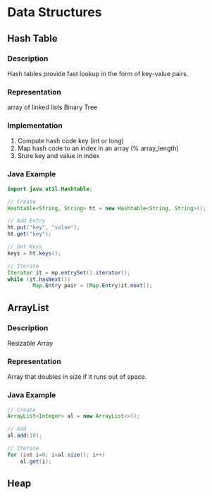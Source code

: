 # Data Structures
## Hash Table
### Description
Hash tables provide fast lookup in the form of key-value pairs.

### Representation
array of linked lists
Binary Tree

### Implementation
1. Compute hash code key (int or long)
2. Map hash code to an index in an array (% array_length)
3. Store key and value in index

### Java Example
```java
import java.util.Hashtable;

// Create
Hashtable<String, String> ht = new Hashtable<String, String>();

// Add Entry
ht.put("key", "value");
ht.get("key");

// Get Keys
keys = ht.keys();

// Iterate
Iterator it = mp.entrySet().iterator();
while (it.hasNext())
        Map.Entry pair = (Map.Entry)it.next();
```

## ArrayList
### Description
Resizable Array

### Representation
Array that doubles in size if it runs out of space.

### Java Example
```java
// Create
ArrayList<Integer> al = new ArrayList<>();

// Add
al.add(10);

// Iterate
for (int i=0; i<al.size(); i++)
	al.get(i);

```

## Heap



